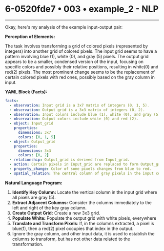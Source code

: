 # 6-0520fde7 • 003 • example_2 - NLP

---
Okay, here's my analysis of the example input-output pair:

**Perception of Elements:**

The task involves transforming a grid of colored pixels (represented by integers) into another grid of colored pixels. The input grid seems to have a pattern involving blue (1), white (0), and gray (5) pixels. The output grid appears to be a smaller, condensed version of the input, focusing on specific colors and possibly their relative positions, resulting in white(0) and red(2) pixels. The most prominent change seems to be the replacement of certain colored pixels with red ones, possibly based on the gray column in input.

**YAML Block (Facts):**



```yaml
facts:
  - observation: Input grid is a 3x7 matrix of integers (0, 1, 5).
  - observation: Output grid is a 3x3 matrix of integers (0, 2).
  - observation: Input colors include blue (1), white (0), and gray (5).
  - observation: Output colors include white (0) and red (2).
  - object: Input_grid
    properties:
      dimensions: 3x7
      colors: [0, 1, 5]
  - object: Output_grid
    properties:
      dimensions: 3x3
      colors: [0, 2]
  - relationship: Output_grid is derived from Input_grid.
  - action: Certain pixels in Input_grid are replaced to form Output_grid.
  - property_change: Color of some pixels changes from blue to red.
  - spatial_relation: The central column of gray pixels in the input corresponds to the creation of the output with the transformation defined.
```



**Natural Language Program:**

1.  **Identify Key Column:** Locate the vertical column in the input grid where all pixels are gray (5).
2.  **Extract Adjacent Columns:** Consider the columns immediately to the left and right of the key gray column.
3.  **Create Output Grid:** Create a new 3x3 grid.
4. **Populate White:** Populate the output grid with white pixels, everywhere
5. **Translate and Transform Pixels**: If, in the columns extracted, a pixel is blue(1), then a red(2) pixel occupies that index in the output.
6. Ignore the gray column, and other input data, it is used to establish the columns to transform, but has not other data related to the transformation.


